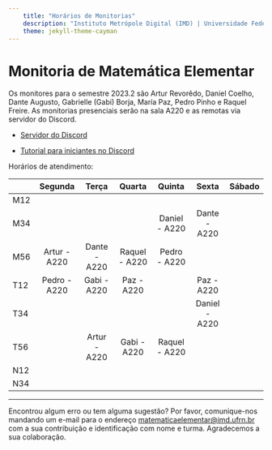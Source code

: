 ```yaml
---
    title: "Horários de Monitorias"
    description: "Instituto Metrópole Digital (IMD) | Universidade Federal do Rio Grande do Norte (UFRN)"
    theme: jekyll-theme-cayman
---
```

# Monitoria de Matemática Elementar
Os monitores para o semestre 2023.2 são Artur Revorêdo, Daniel Coelho, Dante Augusto, Gabrielle (Gabi) Borja, María Paz, Pedro Pinho e Raquel Freire. As monitorias presenciais serão na sala A220 e as remotas via servidor do Discord.

- [Servidor do Discord](https://discord.gg/2YgTPJjk5Q)

- [Tutorial para iniciantes no Discord](materiais/Tutorial_Discord_Matemtica_Elementar.pdf)

Horários de atendimento:

|     | Segunda |   Terça  | Quarta |  Quinta  |   Sexta  | Sábado | 
|-----|:-------:|:--------:|:------:|:--------:|:--------:|:------:|
| M12 |         |          |        |          |          |        |
| M34 |         |          |        |Daniel - A220|Dante - A220|        |
| M56 |Artur - A220|Dante - A220|Raquel - A220|Pedro - A220|          |        |
| T12 |Pedro - A220|Gabi - A220|Paz - A220|          |Paz - A220|        |
| T34 |         |          |        |         |Daniel - A220|        |
| T56 |         |Artur - A220|Gabi - A220|Raquel - A220|          |        |
| N12 |         |          |        |          |          |        |
| N34 |         |          |        |          |          |        |

---
Encontrou algum erro ou tem alguma sugestão? Por favor, comunique-nos mandando um e-mail para o endereço [matematicaelementar@imd.ufrn.br](mailto:matematicaelementar@imd.ufrn.br) com a sua contribuição e identificação com nome e turma. Agradecemos a sua colaboração.
